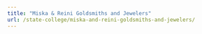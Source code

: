 ```yaml
---
title: "Miska & Reini Goldsmiths and Jewelers"
url: /state-college/miska-and-reini-goldsmiths-and-jewelers/
---
```

